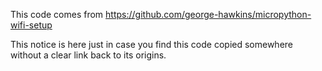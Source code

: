 This code comes from <https://github.com/george-hawkins/micropython-wifi-setup>

This notice is here just in case you find this code copied somewhere without a clear link back to its origins.
